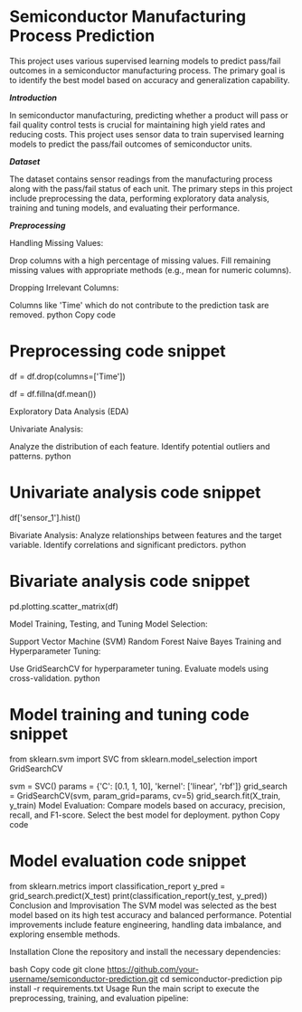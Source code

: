 # Semiconductor Manufacturing Process Prediction

This project uses various supervised learning models to predict pass/fail outcomes in a semiconductor manufacturing process. The primary goal is to identify the best model based on accuracy and generalization capability.

**_Introduction_**

In semiconductor manufacturing, predicting whether a product will pass or fail quality control tests is crucial for maintaining high yield rates and reducing costs. This project uses sensor data to train supervised learning models to predict the pass/fail outcomes of semiconductor units.

**_Dataset_**

The dataset contains sensor readings from the manufacturing process along with the pass/fail status of each unit. The primary steps in this project include preprocessing the data, performing exploratory data analysis, training and tuning models, and evaluating their performance.

**_Preprocessing_**

Handling Missing Values:

Drop columns with a high percentage of missing values.
Fill remaining missing values with appropriate methods (e.g., mean for numeric columns).

Dropping Irrelevant Columns:

Columns like 'Time' which do not contribute to the prediction task are removed.
python
Copy code
# Preprocessing code snippet
df = df.drop(columns=['Time'])

df = df.fillna(df.mean())

Exploratory Data Analysis (EDA)

Univariate Analysis:

Analyze the distribution of each feature.
Identify potential outliers and patterns.
python

# Univariate analysis code snippet
df['sensor_1'].hist()

Bivariate Analysis:
Analyze relationships between features and the target variable.
Identify correlations and significant predictors.
python

# Bivariate analysis code snippet
pd.plotting.scatter_matrix(df)

Model Training, Testing, and Tuning
Model Selection:

Support Vector Machine (SVM)
Random Forest
Naive Bayes
Training and Hyperparameter Tuning:

Use GridSearchCV for hyperparameter tuning.
Evaluate models using cross-validation.
python

# Model training and tuning code snippet
from sklearn.svm import SVC
from sklearn.model_selection import GridSearchCV

svm = SVC()
params = {'C': [0.1, 1, 10], 'kernel': ['linear', 'rbf']}
grid_search = GridSearchCV(svm, param_grid=params, cv=5)
grid_search.fit(X_train, y_train)
Model Evaluation:
Compare models based on accuracy, precision, recall, and F1-score.
Select the best model for deployment.
python
Copy code
# Model evaluation code snippet
from sklearn.metrics import classification_report
y_pred = grid_search.predict(X_test)
print(classification_report(y_test, y_pred))
Conclusion and Improvisation
The SVM model was selected as the best model based on its high test accuracy and balanced performance. Potential improvements include feature engineering, handling data imbalance, and exploring ensemble methods.

Installation
Clone the repository and install the necessary dependencies:

bash
Copy code
git clone https://github.com/your-username/semiconductor-prediction.git
cd semiconductor-prediction
pip install -r requirements.txt
Usage
Run the main script to execute the preprocessing, training, and evaluation pipeline:

